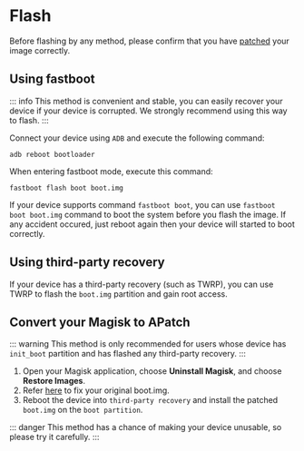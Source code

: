 # Flash

Before flashing by any method, please confirm that you have [patched](/en/patch.md) your image correctly.

## Using fastboot

::: info
This method is convenient and stable, you can easily recover your device if your device is corrupted. We strongly recommend using this way to flash.
:::

Connect your device using `ADB` and execute the following command:

```
adb reboot bootloader
```

When entering fastboot mode, execute this command:

```
fastboot flash boot boot.img
```

If your device supports command `fastboot boot`, you can use `fastboot boot boot.img` command to boot the system before you flash the image. If any accident occured, just reboot again then your device will started to boot correctly.

## Using third-party recovery

If your device has a third-party recovery (such as TWRP), you can use TWRP to flash the `boot.img` partition and gain root access.

## Convert your Magisk to APatch

::: warning
This method is only recommended for users whose device has `init_boot` partition and has flashed any third-party recovery.
:::

1. Open your Magisk application, choose **Uninstall Magisk**, and choose **Restore Images**.
2. Refer [here](/en/patch.md) to fix your original boot.img.
3. Reboot the device into `third-party recovery` and install the patched `boot.img` on the `boot partition`.

::: danger
This method has a chance of making your device unusable, so please try it carefully.
:::
